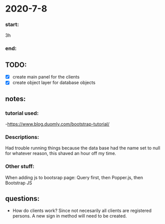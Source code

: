 # 2020-7-8

### start: 
3h
### end: 

## TODO:
- [x] create main panel for the clients 
- [x] create object layer for database objects

## notes:
### tutorial used:
-https://www.blog.duomly.com/bootstrap-tutorial/

### Descriptions: 
Had trouble running things because the data base had the name set to null for whatever reason, this shaved an hour off my time.

### Other stuff: 
When adding js to bootsrap page: Query first, then Popper.js, then Bootstrap JS

## questions:
- How do clients work? Since not necesarily all clients are registered persons. A new sign in method will need to be created.
